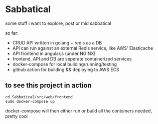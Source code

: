 # Sabbatical
 some stuff i want to explore, post or mid sabbatical

so far:
 - CRUD API written in golang + redis as a DB
 - API can run against an external Redis service, like AWS' Elasticache
 - API frontend in angularjs (under NGINX)
 - frontend, API and DB are seperate containerized services
 - docker-compose for local building/running/testing
 - github action for building && deploying to AWS ECS
 
## to see this project in action
```shell
cd Sabbatical/src/web/frontend
sudo docker-compose up
```
docker-compose will then either run or build all the containers needed, pretty cool
